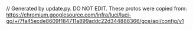 // Generated by update.py. DO NOT EDIT.
These protos were copied from:
https://chromium.googlesource.com/infra/luci/luci-go/+/7fa45ecde8609f184711a899addc22d344888366/gce/api/config/v1
